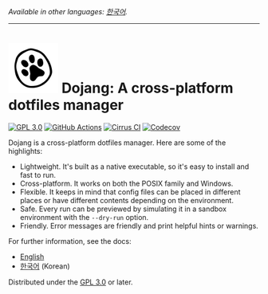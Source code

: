 *Available in other languages: [한국어](README.ko.md).*

----

![](cat-pow.svg)
Dojang: A cross-platform dotfiles manager
==========================================

[![GPL 3.0][License badge]](./LICENSE)
[![GitHub Actions][GitHub Actions status badge]][GitHub Actions]
[![Cirrus CI][Cirrus CI status badge]][Cirrus CI]
[![Codecov][Codecov badge]][Codecov]

Dojang is a cross-platform dotfiles manager.  Here are some of the highlights:

 -  Lightweight.  It's built as a native executable, so it's easy to install
    and fast to run.
 -  Cross-platform.  It works on both the POSIX family and Windows.
 -  Flexible.  It keeps in mind that config files can be placed in different
    places or have different contents depending on the environment.
 -  Safe.  Every run can be previewed by simulating it in a sandbox environment
    with the `--dry-run` option.
 -  Friendly.  Error messages are friendly and print helpful hints or warnings.

For further information, see the docs:

 -  [English](https://dojang.dev/)
 -  [한국어](https://dojang.dev/ko/) (Korean)

Distributed under the [GPL 3.0] or later.

[License badge]: https://img.shields.io/github/license/dahlia/dojang
[GitHub Actions status badge]: https://github.com/dahlia/dojang/actions/workflows/build.yaml/badge.svg
[GitHub Actions]: https://github.com/dahlia/dojang/actions/workflows/build.yaml
[Cirrus CI status badge]: https://img.shields.io/cirrus/github/dahlia/dojang
[Cirrus CI]: https://cirrus-ci.com/github/dahlia/dojang
[Codecov badge]: https://codecov.io/gh/dahlia/dojang/graph/badge.svg?token=JrwY5Yt2pD
[Codecov]: https://codecov.io/gh/dahlia/dojang
[GPL 3.0]: https://www.gnu.org/licenses/gpl-3.0.html

<!-- cSpell: ignore codecov -->
